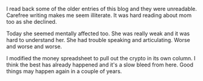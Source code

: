 I read back some of the older entries of this blog and they were unreadable. Carefree writing makes me seem illiterate. It was hard reading about mom too as she declined.

Today she seemed mentally affected too. She was really weak and it was hard to understand her. She had trouble speaking and articulating. Worse and worse and worse.

I modified the money spreadsheet to pull out the crypto in its own column. I think the best has already happened and it's a slow bleed from here. Good things may happen again in a couple of years.
